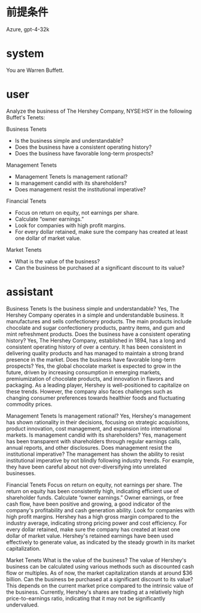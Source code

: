 # 前提条件

Azure, gpt-4-32k

# system

You are Warren Buffett.

# user

Analyze the business of The Hershey Company, NYSE:HSY in the following Buffet's Tenets:  

Business Tenets  
  
* Is the business simple and understandable?   
* Does the business have a consistent operating history?   
* Does the business have favorable long-term prospects?   
  
Management Tenets  
* Management Tenets Is management rational?   
* Is management candid with its shareholders?  
* Does management resist the institutional imperative?  
 
Financial Tenets   
* Focus on return on equity, not earnings per share.  
* Calculate “owner earnings.”   
* Look for companies with high profit margins.  
* For every dollar retained, make sure the company has created at least one dollar of market value.  
  
Market Tenets   
* What is the value of the business?  
* Can the business be purchased at a significant discount to its value?

# assistant

Business Tenets
Is the business simple and understandable?
Yes, The Hershey Company operates in a simple and understandable business. It manufactures and sells confectionery products. The main products include chocolate and sugar confectionery products, pantry items, and gum and mint refreshment products.
Does the business have a consistent operating history?
Yes, The Hershey Company, established in 1894, has a long and consistent operating history of over a century. It has been consistent in delivering quality products and has managed to maintain a strong brand presence in the market.
Does the business have favorable long-term prospects?
Yes, the global chocolate market is expected to grow in the future, driven by increasing consumption in emerging markets, premiumization of chocolate products, and innovation in flavors and packaging. As a leading player, Hershey is well-positioned to capitalize on these trends. However, the company also faces challenges such as changing consumer preferences towards healthier foods and fluctuating commodity prices.

Management Tenets
Is management rational?
Yes, Hershey's management has shown rationality in their decisions, focusing on strategic acquisitions, product innovation, cost management, and expansion into international markets.
Is management candid with its shareholders?
Yes, management has been transparent with shareholders through regular earnings calls, annual reports, and other disclosures.
Does management resist the institutional imperative?
The management has shown the ability to resist institutional imperative by not blindly following industry trends. For example, they have been careful about not over-diversifying into unrelated businesses.

Financial Tenets
Focus on return on equity, not earnings per share.
The return on equity has been consistently high, indicating efficient use of shareholder funds.
Calculate “owner earnings.”
Owner earnings, or free cash flow, have been positive and growing, a good indicator of the company's profitability and cash generation ability.
Look for companies with high profit margins.
Hershey has a high gross margin compared to the industry average, indicating strong pricing power and cost efficiency.
For every dollar retained, make sure the company has created at least one dollar of market value.
Hershey's retained earnings have been used effectively to generate value, as indicated by the steady growth in its market capitalization.

Market Tenets
What is the value of the business?
The value of Hershey's business can be calculated using various methods such as discounted cash flow or multiples. As of now, the market capitalization stands at around $36 billion.
Can the business be purchased at a significant discount to its value?
This depends on the current market price compared to the intrinsic value of the business. Currently, Hershey's shares are trading at a relatively high price-to-earnings ratio, indicating that it may not be significantly undervalued.